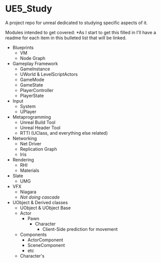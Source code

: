 # UE5_Study
A project repo for unreal dedicated to studying specific aspects of it.  

Modules intended to get covered:
*As I start to get this filled in I'll have a readme for each item in this bulleted list that will be linked.

* Blueprints
  * VM
  * Node Graph
* Gameplay Framework
  * GameInstance
  * UWorld & LevelScriptActors
  * GameMode
  * GameState
  * PlayerController
  * PlayerState
* Input
  * System
  * UPlayer
* Metaprogramming
  * Unreal Build Tool
  * Unreal Header Tool
  * RTTI (UClass, and everything else related)
* Networking
  * Net Driver
  * Replication Graph
  * Iris
* Rendering
  * RHI
  * Materials
* Slate
  * UMG
* VFX
  * Niagara
  * *Not doing cascade*
* UObject & Derived classes
  * UObject & UObject Base
  * Actor
    * Pawn
      * Character
        * Client-Side prediction for movement
  * Components
    * ActorComponent
    * SceneComponent
    * etc
  * Character's 
